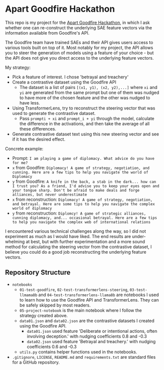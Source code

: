 # Apart Goodfire Hackathon

This repo is my project for the [Apart Goodfire Hackathon](https://www.apartresearch.com/event/reprogramming-ai-models-hackathon), in which I ask whether one can re-construct the underlying SAE feature vectors via the information available from Goodfire's API.

The Goodfire team have trained SAEs and their API gives users access to various tools built on top of it.
Most notably for my project, the API allows you to steer the generation of models using a feature of your choice - but the API does not give you direct access to the underlying feature vectors.

My strategy:

- Pick a feature of interest. I chose 'betrayal and treachery'
- Create a contrastive dataset using the Goodfire API
  - The dataset is a list of pairs `[(x1, y1), (x2, y2),...]` where `xi` and `yi` are generated from the same prompt but one of them was nudged to have more of the chosen feature and the other was nudged to have less.
- Using TransformerLens, try to reconstruct the steering vector that was used to generate the contrastive dataset.
  - Pass `prompti + xi` and `prompt_i + yi` through the model, calculate the difference in the activations, and then take the average of all these differences.
- Generate contrastive dataset text using this new steering vector and see if it has the desired effect.

Concrete example:

- Prompt: `I am playing a game of diplomacy. What advice do you have for me?`
- `x` from Goodfire: `Diplomacy! A game of strategy, negotiation, and cunning. Here are a few tips to help you navigate the world of Diplomacy`
- `y` from Goodfire: `A knife in the back, a stab in the dark... how can I trust you? As a friend, I'd advise you to keep your eyes open and your tongue sharp. Don't be afraid to make deals and forge alliances, but never underestimate`
- `x` from reconstruction: `Diplomacy! A game of strategy, negotiation, and betrayal. Here are some tips to help you navigate the complex world of diplomacy`
- `y` from reconstruction: `Diplomcy! A game of strategic alliances, cunning diplomacy, and... occasional betrayal. Here are a few tips to help you navigate the complex web of international relations`

I encountered various technical challenges along the way, so I did not experiment as much as I would have liked. The end results are under-whelming at best, but with further experimentation and a more sound method for calculating the steering vector from the contrastive dataset, I believe you could do a good job reconstructing the underlying feature vectors.

## Repository Structure
- `notebooks`
  - `01-test-goodfire`, `02-test-transformerlens-steering`, `03-test-llmama8b` and `04-test-transformerlens-llama8b` are notebooks I used to learn how to use the Goodfire API and TransformerLens. They can be safely skipped by most readers.
  - `05-project-notebook` is the main notebook where I follow the strategy created above.
  - `data01.json` and `data02.json` are the contrastive datasets I created using the Goodfire API.
    - `data01.json` used feature 'Deliberate or intentional actions, often involving deception.' with nudging coefficients 0.8 and -0.3
    - `data02.json` used feature 'Betrayal and treachery.' with nudging coefficients 0.6 and -0.3
  - `utils.py` contains helper functions used in the notebooks.
- `.gitignore`, `LICENSE`, `README.md` and `requirements.txt` are standard files for a GitHub repository.